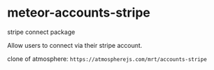 meteor-accounts-stripe
======================

stripe connect package

Allow users to connect via their stripe account.  

clone of atmosphere: `https://atmospherejs.com/mrt/accounts-stripe`